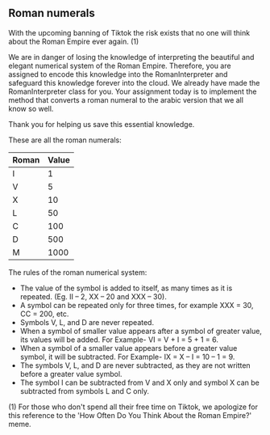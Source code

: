 ## Roman numerals

With the upcoming banning of Tiktok the risk exists that no one will think about the Roman Empire ever again. (1)

We are in danger of losing the knowledge of interpreting the beautiful and elegant numerical system of the Roman Empire. 
Therefore, you are assigned to encode this knowledge into the RomanInterpreter and safeguard this knowledge forever into the cloud.
We already have made the RomanInterpreter class for you.
Your assignment today is to implement the method that converts a roman numeral to the arabic version that we all know so well.

Thank you for helping us save this essential knowledge.

These are all the roman numerals:

| Roman | Value |
|-------|-------|
| I     | 1     |
| V     | 5     |
| X     | 10    |
| L     | 50    |
| C     | 100   |
| D     | 500   |
| M     | 1000  |

The rules of the roman numerical system:

- The value of the symbol is added to itself, as many times as it is repeated. (Eg. II – 2, XX – 20 and XXX – 30).
- A symbol can be repeated only for three times, for example XXX = 30, CC = 200, etc.
- Symbols V, L, and D are never repeated.
- When a symbol of smaller value appears after a symbol of greater value, its values will be added. For Example-  VI = V + I = 5 + 1 = 6.
- When a symbol of a smaller value appears before a greater value symbol, it will be subtracted. For Example-  IX = X – I = 10 – 1 = 9.
- The symbols V, L, and D are never subtracted, as they are not written before a greater value symbol. 
- The symbol I can be subtracted from V and X only and symbol X can be subtracted from symbols L and C only.

(1) For those who don't spend all their free time on Tiktok, we apologize for this reference to the 'How Often Do You Think About the Roman Empire?' meme.   


